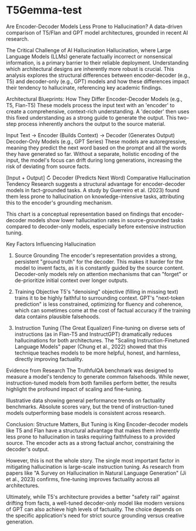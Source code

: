 # T5Gemma-test

Are Encoder-Decoder Models Less Prone to Hallucination?
A data-driven comparison of T5/Flan and GPT model architectures, grounded in recent AI research.

The Critical Challenge of AI Hallucination
Hallucination, where Large Language Models (LLMs) generate factually incorrect or nonsensical information, is a primary barrier to their reliable deployment. Understanding which architectural designs are inherently more robust is crucial. This analysis explores the structural differences between encoder-decoder (e.g., T5) and decoder-only (e.g., GPT) models and how these differences impact their tendency to hallucinate, referencing key academic findings.

Architectural Blueprints: How They Differ
Encoder-Decoder Models (e.g., T5, Flan-T5)
These models process the input text with an 'encoder' to create a comprehensive, context-rich understanding. A 'decoder' then uses this fixed understanding as a strong guide to generate the output. This two-step process inherently anchors the output to the source material.

Input Text
→
Encoder
(Builds Context)
→
Decoder
(Generates Output)
Decoder-Only Models (e.g., GPT Series)
These models are autoregressive, meaning they predict the next word based on the prompt and all the words they have generated so far. Without a separate, holistic encoding of the input, the model's focus can drift during long generations, increasing the risk of deviating from source facts.

[Input + Output]
↻
Decoder
(Predicts Next Word)
Comparative Hallucination Tendency
Research suggests a structural advantage for encoder-decoder models in fact-grounded tasks. A study by Guerreiro et al. (2023) found them less prone to hallucination on knowledge-intensive tasks, attributing this to the encoder's grounding mechanism.

This chart is a conceptual representation based on findings that encoder-decoder models show lower hallucination rates in source-grounded tasks compared to decoder-only models, especially before extensive instruction tuning.

Key Factors Influencing Hallucination
1. Source Grounding
The encoder's representation provides a strong, persistent "ground truth" for the decoder. This makes it harder for the model to invent facts, as it is constantly guided by the source content. Decoder-only models rely on attention mechanisms that can "forget" or de-prioritize initial context over longer outputs.

2. Training Objective
T5's "denoising" objective (filling in missing text) trains it to be highly faithful to surrounding context. GPT's "next-token prediction" is less constrained, optimizing for fluency and coherence, which can sometimes come at the cost of factual accuracy if the training data contains plausible falsehoods.

3. Instruction Tuning (The Great Equalizer)
Fine-tuning on diverse sets of instructions (as in Flan-T5 and InstructGPT) dramatically reduces hallucinations for both architectures. The "Scaling Instruction-Finetuned Language Models" paper (Chung et al., 2022) showed that this technique teaches models to be more helpful, honest, and harmless, directly improving factuality.

Evidence from Research
The TruthfulQA benchmark was designed to measure a model's tendency to generate common falsehoods. While newer, instruction-tuned models from both families perform better, the results highlight the profound impact of scaling and fine-tuning.

Illustrative data showing general performance trends on factuality benchmarks. Absolute scores vary, but the trend of instruction-tuned models outperforming base models is consistent across research.

Conclusion: Structure Matters, But Tuning is King
Encoder-decoder models like T5 and Flan have a structural advantage that makes them inherently less prone to hallucination in tasks requiring faithfulness to a provided source. The encoder acts as a strong factual anchor, constraining the decoder's output.

However, this is not the whole story. The single most important factor in mitigating hallucination is large-scale instruction tuning. As research from papers like "A Survey on Hallucination in Natural Language Generation" (Ji et al., 2023) confirms, fine-tuning improves factuality across all architectures.

Ultimately, while T5's architecture provides a better "safety rail" against drifting from facts, a well-tuned decoder-only model like modern versions of GPT can also achieve high levels of factuality. The choice depends on the specific application's need for strict source grounding versus creative generation.

